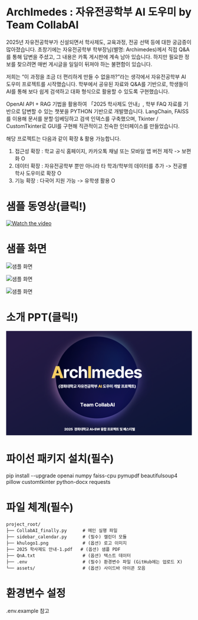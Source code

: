 # ArchImedes : 자유전공학부 AI 도우미 by Team CollabAI

2025년 자유전공학부가 신설되면서 학사제도, 교육과정, 전공 선택 등에 대한 궁금증이 많아졌습니다. 초창기에는 자유전공학부 학부장님(별명: Archimedes)께서 직접 Q&A를 통해 답변을 주셨고, 그 내용은 카톡 게시판에 계속 남아 있습니다. 하지만 필요한 정보를 찾으려면 매번 게시글을 일일이 뒤져야 하는 불편함이 있습니다.

저희는 “이 과정을 조금 더 편리하게 만들 수 없을까?”라는 생각에서 자유전공학부 AI 도우미 프로젝트를 시작했습니다. 학부에서 공유된 자료와 Q&A를 기반으로, 학생들이 AI를 통해 보다 쉽게 검색하고 대화 형식으로 활용할 수 있도록 구현했습니다.

OpenAI API + RAG 기법을 활용하여 「2025 학사제도 안내」, 학부 FAQ 자료를 기반으로 답변할 수 있는 챗봇을 PYTHON 기반으로 개발했습니다. LangChain, FAISS를 이용해 문서를 분할·임베딩하고 검색 인덱스를 구축했으며, Tkinter / CustomTkinter로 GUI를 구현해 직관적이고 친숙한 인터페이스를 만들었습니다.

해당 프로젝트는 다음과 같이 확장 & 활용 가능합니다.
1. 접근성 확장 : 학교 공식 홈페이지, 카카오톡 채널 또는 모바일 앱 버전 제작 -> 보편화 O
2. 데이터 확장 : 자유전공학부 뿐만 아니라 타 학과/학부의 데이터를 추가 -> 전공별 학사 도우미로 확장 O
3. 기능 확장 : 다국어 지원 가능 -> 유학생 활용 O
   
# 샘플 동영상(클릭!)
[![Watch the video](https://img.youtube.com/vi/PPrhjXUHsB0/0.jpg)](https://www.youtube.com/watch?v=PPrhjXUHsB0)

# 샘플 화면
![샘플 화면](https://github.com/robot7171-a11y/ArichImedes-by-Team_CollabAI/blob/main/sample.png?raw=true)

![샘플 화면](https://github.com/robot7171-a11y/ArichImedes-by-Team_CollabAI/blob/main/sample2.png?raw=true)

![샘플 화면](https://github.com/robot7171-a11y/ArichImedes-by-Team_CollabAI/blob/main/sample3.png?raw=true)

# 소개 PPT(클릭!)
[![프로젝트 소개 PPT](https://github.com/qpntux/ArchImedes/blob/main/intro.png)](https://www.miricanvas.com/v/14zxu3h)
# 파이선 패키지 설치(필수)
pip install --upgrade openai numpy faiss-cpu pymupdf beautifulsoup4 pillow customtkinter python-docx requests

# 파일 체계(필수)

```
project_root/
├── CollabAI_finally.py      # 메인 실행 파일
├── sidebar_calendar.py      # (필수) 캘린더 모듈
├── khulogo1.png             # (옵션) 로고 이미지
├── 2025 학사제도 안내-1.pdf   # (옵션) 샘플 PDF
├── QnA.txt                  # (옵션) 텍스트 데이터
├── .env                     # (필수) 환경변수 파일 (GitHub에는 업로드 X)
└── assets/                  # (옵션) 사이드바 아이콘 모음

```
# 환경변수 설정
.env.example 참고
